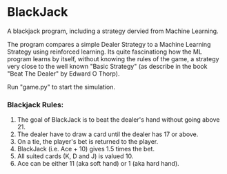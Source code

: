 # BlackJack
A blackjack program, including a strategy dervied from Machine Learning.

The program compares a simple Dealer Strategy to a Machine Learning Strategy using reinforced learning. Its quite fascinationg how the ML program learns by itself, without knowing the rules of the game, a strategy very close to the well known "Basic Strategy" (as describe in the book "Beat The Dealer" by Edward O Thorp).

Run "game.py" to start the simulation.

### Blackjack Rules: ###
1. The goal of BlackJack is to beat the dealer's hand without going above 21.
2. The dealer have to draw a card until the dealer has 17 or above.
3. On a tie, the player's bet is returned to the player.
4. BlackJack (i.e. Ace + 10) gives 1.5 times the bet.
5. All suited cards (K, D and J) is valued 10.
6. Ace can be either 11 (aka soft hand) or 1 (aka hard hand).
